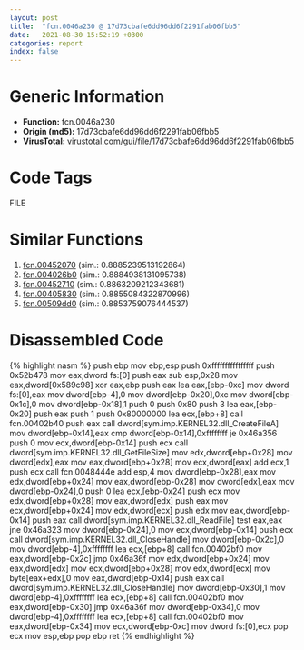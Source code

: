 ```yaml
---
layout: post
title:  "fcn.0046a230 @ 17d73cbafe6dd96dd6f2291fab06fbb5"
date:   2021-08-30 15:52:19 +0300
categories: report
index: false
---
```


# Generic Information
- **Function:** fcn.0046a230
- **Origin (md5):** 17d73cbafe6dd96dd6f2291fab06fbb5
- **VirusTotal:** [virustotal.com/gui/file/17d73cbafe6dd96dd6f2291fab06fbb5][virustotal_ref]

# Code Tags
<span class="tag" id="FILE">FILE</span>


# Similar Functions

1. [fcn.00452070][similar_1_ref] (sim.: 0.8885239513192864)
2. [fcn.004026b0][similar_2_ref] (sim.: 0.8884938131095738)
3. [fcn.00452710][similar_3_ref] (sim.: 0.8863209212343681)
4. [fcn.00405830][similar_4_ref] (sim.: 0.8855084322870996)
5. [fcn.00509dd0][similar_5_ref] (sim.: 0.8853759076444537)


# Disassembled Code

{% highlight nasm %}
push ebp
mov ebp,esp
push 0xffffffffffffffff
push 0x52b478
mov eax,dword fs:[0]
push eax
sub esp,0x28
mov eax,dword[0x589c98]
xor eax,ebp
push eax
lea eax,[ebp-0xc]
mov dword fs:[0],eax
mov dword[ebp-4],0
mov dword[ebp-0x20],0xc
mov dword[ebp-0x1c],0
mov dword[ebp-0x18],1
push 0
push 0x80
push 3
lea eax,[ebp-0x20]
push eax
push 1
push 0x80000000
lea ecx,[ebp+8]
call fcn.00402b40
push eax
call dword[sym.imp.KERNEL32.dll_CreateFileA]
mov dword[ebp-0x14],eax
cmp dword[ebp-0x14],0xffffffff
je 0x46a356
push 0
mov ecx,dword[ebp-0x14]
push ecx
call dword[sym.imp.KERNEL32.dll_GetFileSize]
mov edx,dword[ebp+0x28]
mov dword[edx],eax
mov eax,dword[ebp+0x28]
mov ecx,dword[eax]
add ecx,1
push ecx
call fcn.0048444e
add esp,4
mov dword[ebp-0x28],eax
mov edx,dword[ebp+0x24]
mov eax,dword[ebp-0x28]
mov dword[edx],eax
mov dword[ebp-0x24],0
push 0
lea ecx,[ebp-0x24]
push ecx
mov edx,dword[ebp+0x28]
mov eax,dword[edx]
push eax
mov ecx,dword[ebp+0x24]
mov edx,dword[ecx]
push edx
mov eax,dword[ebp-0x14]
push eax
call dword[sym.imp.KERNEL32.dll_ReadFile]
test eax,eax
jne 0x46a323
mov dword[ebp-0x24],0
mov ecx,dword[ebp-0x14]
push ecx
call dword[sym.imp.KERNEL32.dll_CloseHandle]
mov dword[ebp-0x2c],0
mov dword[ebp-4],0xffffffff
lea ecx,[ebp+8]
call fcn.00402bf0
mov eax,dword[ebp-0x2c]
jmp 0x46a36f
mov edx,dword[ebp+0x24]
mov eax,dword[edx]
mov ecx,dword[ebp+0x28]
mov edx,dword[ecx]
mov byte[eax+edx],0
mov eax,dword[ebp-0x14]
push eax
call dword[sym.imp.KERNEL32.dll_CloseHandle]
mov dword[ebp-0x30],1
mov dword[ebp-4],0xffffffff
lea ecx,[ebp+8]
call fcn.00402bf0
mov eax,dword[ebp-0x30]
jmp 0x46a36f
mov dword[ebp-0x34],0
mov dword[ebp-4],0xffffffff
lea ecx,[ebp+8]
call fcn.00402bf0
mov eax,dword[ebp-0x34]
mov ecx,dword[ebp-0xc]
mov dword fs:[0],ecx
pop ecx
mov esp,ebp
pop ebp
ret 
{% endhighlight %}


[similar_1_ref]: /report/fcn.00452070@c60344b51fa39a329b92557d24ff7670
[similar_2_ref]: /report/fcn.004026b0@59cafa9c1ed209d27dbb5c328e4270ca
[similar_3_ref]: /report/fcn.00452710@14b20b07906a36e23f2230c8042160f2
[similar_4_ref]: /report/fcn.00405830@2fcce874fb2a3a396274d2df89c397e3
[similar_5_ref]: /report/fcn.00509dd0@c60344b51fa39a329b92557d24ff7670
[virustotal_ref]: https://www.virustotal.com/gui/file/17d73cbafe6dd96dd6f2291fab06fbb5